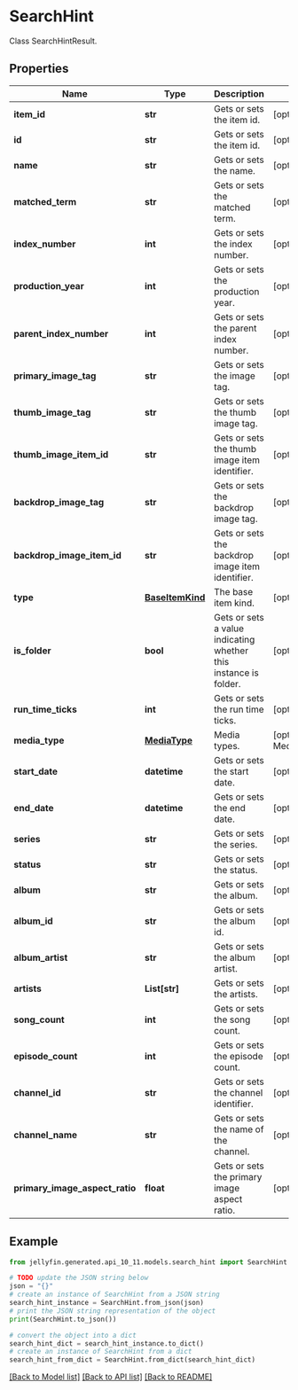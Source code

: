 # SearchHint

Class SearchHintResult.

## Properties

Name | Type | Description | Notes
------------ | ------------- | ------------- | -------------
**item_id** | **str** | Gets or sets the item id. | [optional] 
**id** | **str** | Gets or sets the item id. | [optional] 
**name** | **str** | Gets or sets the name. | [optional] 
**matched_term** | **str** | Gets or sets the matched term. | [optional] 
**index_number** | **int** | Gets or sets the index number. | [optional] 
**production_year** | **int** | Gets or sets the production year. | [optional] 
**parent_index_number** | **int** | Gets or sets the parent index number. | [optional] 
**primary_image_tag** | **str** | Gets or sets the image tag. | [optional] 
**thumb_image_tag** | **str** | Gets or sets the thumb image tag. | [optional] 
**thumb_image_item_id** | **str** | Gets or sets the thumb image item identifier. | [optional] 
**backdrop_image_tag** | **str** | Gets or sets the backdrop image tag. | [optional] 
**backdrop_image_item_id** | **str** | Gets or sets the backdrop image item identifier. | [optional] 
**type** | [**BaseItemKind**](BaseItemKind.md) | The base item kind. | [optional] 
**is_folder** | **bool** | Gets or sets a value indicating whether this instance is folder. | [optional] 
**run_time_ticks** | **int** | Gets or sets the run time ticks. | [optional] 
**media_type** | [**MediaType**](MediaType.md) | Media types. | [optional] [default to MediaType.UNKNOWN]
**start_date** | **datetime** | Gets or sets the start date. | [optional] 
**end_date** | **datetime** | Gets or sets the end date. | [optional] 
**series** | **str** | Gets or sets the series. | [optional] 
**status** | **str** | Gets or sets the status. | [optional] 
**album** | **str** | Gets or sets the album. | [optional] 
**album_id** | **str** | Gets or sets the album id. | [optional] 
**album_artist** | **str** | Gets or sets the album artist. | [optional] 
**artists** | **List[str]** | Gets or sets the artists. | [optional] 
**song_count** | **int** | Gets or sets the song count. | [optional] 
**episode_count** | **int** | Gets or sets the episode count. | [optional] 
**channel_id** | **str** | Gets or sets the channel identifier. | [optional] 
**channel_name** | **str** | Gets or sets the name of the channel. | [optional] 
**primary_image_aspect_ratio** | **float** | Gets or sets the primary image aspect ratio. | [optional] 

## Example

```python
from jellyfin.generated.api_10_11.models.search_hint import SearchHint

# TODO update the JSON string below
json = "{}"
# create an instance of SearchHint from a JSON string
search_hint_instance = SearchHint.from_json(json)
# print the JSON string representation of the object
print(SearchHint.to_json())

# convert the object into a dict
search_hint_dict = search_hint_instance.to_dict()
# create an instance of SearchHint from a dict
search_hint_from_dict = SearchHint.from_dict(search_hint_dict)
```
[[Back to Model list]](../README.md#documentation-for-models) [[Back to API list]](../README.md#documentation-for-api-endpoints) [[Back to README]](../README.md)



